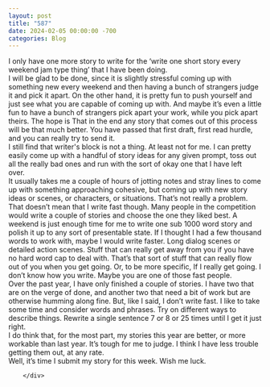 ```yaml
---
layout: post
title: "587"
date: 2024-02-05 00:00:00 -700
categories: Blog
---
```


<div class="blog-content">
				<div class="paragraph"><span>I only have one more story to write for the &lsquo;write one short story every weekend jam type thing&rsquo; that I have been doing.</span><br><span></span><span>I will be glad to be done, since it is slightly stressful coming up with something new every weekend and then having a bunch of strangers judge it and pick it apart. On the other hand, it is pretty fun to push yourself and just see what you are capable of coming up with. And maybe it&rsquo;s even a little fun to have a bunch of strangers pick apart your work, while you pick apart theirs. The hope is That in the end any story that comes out of this process will be that much better. You have passed that first draft, first read hurdle, and you can really try to send it.</span><br><span></span><span>I still find that writer's block is not a thing. At least not for me. I can pretty easily come up with a handful of story ideas for any given prompt, toss out all the really bad ones and run with the sort of okay one that I have left over.&nbsp;</span><br><span></span><span>It usually takes me a couple of hours of jotting notes and stray lines to come up with something approaching cohesive, but coming up with new story ideas or scenes, or characters, or situations. That&rsquo;s not really a problem.</span><br><span></span><span>That doesn&rsquo;t mean that I write fast though. Many people in the competition would write a couple of stories and choose the one they liked best. A weekend is just enough time for me to write one sub 1000 word story and polish it up to any sort of presentable state. If I thought I had a few thousand words to work with, maybe I would write faster. Long dialog scenes or detailed action scenes. Stuff that can really get away from you if you have no hard word cap to deal with. That&rsquo;s that sort of stuff that can really flow out of you when you get going. Or, to be more specific, If I really get going. I don&rsquo;t know how you write. Maybe you are one of those fast people.</span><br><span></span><span>Over the past year, I have only finished a couple of stories. I have two that are on the verge of done, and another two that need a bit of work but are otherwise humming along fine. But, like I said, I don&rsquo;t write fast. I like to take some time and consider words and phrases. Try on different ways to describe things. Rewrite a single sentence 7 or 8 or 25 times until I get it just right.</span><br><span></span><span>I do think that, for the most part, my stories this year are better, or more workable than last year. It&rsquo;s tough for me to judge. I think I have less trouble getting them out, at any rate.</span><br><span></span><span>Well, it&rsquo;s time I submit my story for this week. Wish me luck.</span><br><span></span></div>

		</div>
        